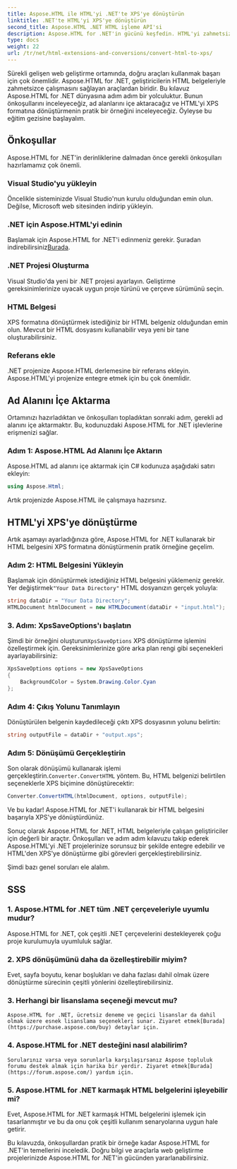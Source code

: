 ```yaml
---
title: Aspose.HTML ile HTML'yi .NET'te XPS'ye dönüştürün
linktitle: .NET'te HTML'yi XPS'ye dönüştürün
second_title: Aspose.HTML .NET HTML işleme API'si
description: Aspose.HTML for .NET'in gücünü keşfedin. HTML'yi zahmetsizce XPS'ye dönüştürün. Önkoşullar, adım adım kılavuz ve SSS'ler dahildir.
type: docs
weight: 22
url: /tr/net/html-extensions-and-conversions/convert-html-to-xps/
---
```


Sürekli gelişen web geliştirme ortamında, doğru araçları kullanmak başarı için çok önemlidir. Aspose.HTML for .NET, geliştiricilerin HTML belgeleriyle zahmetsizce çalışmasını sağlayan araçlardan biridir. Bu kılavuz Aspose.HTML for .NET dünyasına adım adım bir yolculuktur. Bunun önkoşullarını inceleyeceğiz, ad alanlarını içe aktaracağız ve HTML'yi XPS formatına dönüştürmenin pratik bir örneğini inceleyeceğiz. Öyleyse bu eğitim gezisine başlayalım.

## Önkoşullar

Aspose.HTML for .NET'in derinliklerine dalmadan önce gerekli önkoşulları hazırlamamız çok önemli.

### Visual Studio'yu yükleyin

Öncelikle sisteminizde Visual Studio'nun kurulu olduğundan emin olun. Değilse, Microsoft web sitesinden indirip yükleyin.

### .NET için Aspose.HTML'yi edinin

 Başlamak için Aspose.HTML for .NET'i edinmeniz gerekir. Şuradan indirebilirsiniz[Burada](https://releases.aspose.com/html/net/).

### .NET Projesi Oluşturma

Visual Studio'da yeni bir .NET projesi ayarlayın. Geliştirme gereksinimlerinize uyacak uygun proje türünü ve çerçeve sürümünü seçin.

### HTML Belgesi

XPS formatına dönüştürmek istediğiniz bir HTML belgeniz olduğundan emin olun. Mevcut bir HTML dosyasını kullanabilir veya yeni bir tane oluşturabilirsiniz.

### Referans ekle

.NET projenize Aspose.HTML derlemesine bir referans ekleyin. Aspose.HTML'yi projenize entegre etmek için bu çok önemlidir.

## Ad Alanını İçe Aktarma

Ortamınızı hazırladıktan ve önkoşulları topladıktan sonraki adım, gerekli ad alanını içe aktarmaktır. Bu, kodunuzdaki Aspose.HTML for .NET işlevlerine erişmenizi sağlar.

### Adım 1: Aspose.HTML Ad Alanını İçe Aktarın

Aspose.HTML ad alanını içe aktarmak için C# kodunuza aşağıdaki satırı ekleyin:

```csharp
using Aspose.Html;
```

Artık projenizde Aspose.HTML ile çalışmaya hazırsınız.

## HTML'yi XPS'ye dönüştürme

Artık aşamayı ayarladığınıza göre, Aspose.HTML for .NET kullanarak bir HTML belgesini XPS formatına dönüştürmenin pratik örneğine geçelim.

### Adım 2: HTML Belgesini Yükleyin

 Başlamak için dönüştürmek istediğiniz HTML belgesini yüklemeniz gerekir. Yer değiştirmek`"Your Data Directory"` HTML dosyanızın gerçek yoluyla:

```csharp
string dataDir = "Your Data Directory";
HTMLDocument htmlDocument = new HTMLDocument(dataDir + "input.html");
```

### 3. Adım: XpsSaveOptions'ı başlatın

 Şimdi bir örneğini oluşturun`XpsSaveOptions` XPS dönüştürme işlemini özelleştirmek için. Gereksinimlerinize göre arka plan rengi gibi seçenekleri ayarlayabilirsiniz:

```csharp
XpsSaveOptions options = new XpsSaveOptions
{
    BackgroundColor = System.Drawing.Color.Cyan
};
```

### Adım 4: Çıkış Yolunu Tanımlayın

Dönüştürülen belgenin kaydedileceği çıktı XPS dosyasının yolunu belirtin:

```csharp
string outputFile = dataDir + "output.xps";
```

### Adım 5: Dönüşümü Gerçekleştirin

 Son olarak dönüşümü kullanarak işlemi gerçekleştirin.`Converter.ConvertHTML` yöntem. Bu, HTML belgenizi belirtilen seçeneklerle XPS biçimine dönüştürecektir:

```csharp
Converter.ConvertHTML(htmlDocument, options, outputFile);
```

Ve bu kadar! Aspose.HTML for .NET'i kullanarak bir HTML belgesini başarıyla XPS'ye dönüştürdünüz.

Sonuç olarak Aspose.HTML for .NET, HTML belgeleriyle çalışan geliştiriciler için değerli bir araçtır. Önkoşulları ve adım adım kılavuzu takip ederek Aspose.HTML'yi .NET projelerinize sorunsuz bir şekilde entegre edebilir ve HTML'den XPS'ye dönüştürme gibi görevleri gerçekleştirebilirsiniz.

Şimdi bazı genel soruları ele alalım.

## SSS

### 1. Aspose.HTML for .NET tüm .NET çerçeveleriyle uyumlu mudur?
   Aspose.HTML for .NET, çok çeşitli .NET çerçevelerini destekleyerek çoğu proje kurulumuyla uyumluluk sağlar.

### 2. XPS dönüşümünü daha da özelleştirebilir miyim?
   Evet, sayfa boyutu, kenar boşlukları ve daha fazlası dahil olmak üzere dönüştürme sürecinin çeşitli yönlerini özelleştirebilirsiniz.

### 3. Herhangi bir lisanslama seçeneği mevcut mu?
    Aspose.HTML for .NET, ücretsiz deneme ve geçici lisanslar da dahil olmak üzere esnek lisanslama seçenekleri sunar. Ziyaret etmek[Burada](https://purchase.aspose.com/buy) detaylar için.

### 4. Aspose.HTML for .NET desteğini nasıl alabilirim?
    Sorularınız varsa veya sorunlarla karşılaşırsanız Aspose topluluk forumu destek almak için harika bir yerdir. Ziyaret etmek[Burada](https://forum.aspose.com/) yardım için.

### 5. Aspose.HTML for .NET karmaşık HTML belgelerini işleyebilir mi?
   Evet, Aspose.HTML for .NET karmaşık HTML belgelerini işlemek için tasarlanmıştır ve bu da onu çok çeşitli kullanım senaryolarına uygun hale getirir.

Bu kılavuzda, önkoşullardan pratik bir örneğe kadar Aspose.HTML for .NET'in temellerini inceledik. Doğru bilgi ve araçlarla web geliştirme projelerinizde Aspose.HTML for .NET'in gücünden yararlanabilirsiniz.
